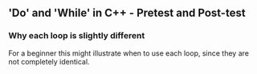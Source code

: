 ## 'Do' and 'While' in C++ - Pretest and Post-test

### Why each loop is slightly different

For a beginner this might illustrate when to use each loop, since they are not completely identical.
